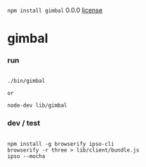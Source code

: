`npm install gimbal` 0.0.0 [license](./license)

gimbal
======

### run 

```

./bin/gimbal

or

node-dev lib/gimbal

```


### dev / test

```

npm install -g browserify ipso-cli
browserify -r three > lib/client/bundle.js
ipso --mocha

```
